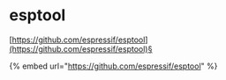 # esptool

[https://github.com/espressif/esptool](https://github.com/espressif/esptool)§

{% embed url="https://github.com/espressif/esptool" %}
